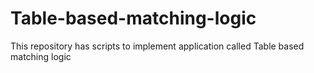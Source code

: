 # Table-based-matching-logic
This repository has scripts to implement application called Table based matching logic

